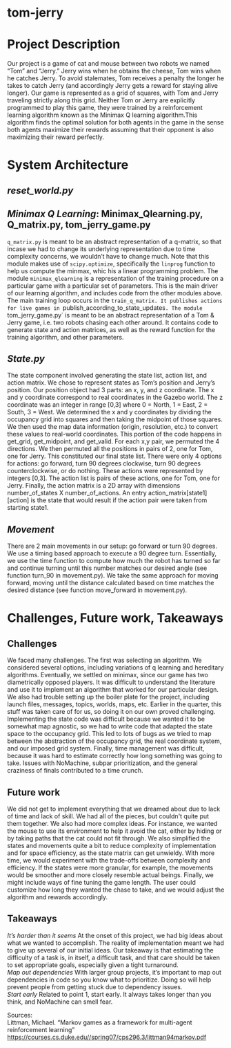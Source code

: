 # tom-jerry   
# Project Description   
Our project is a game of cat and mouse between two robots we named “Tom” and “Jerry.” Jerry wins when he obtains the cheese, Tom wins when he catches Jerry. To avoid stalemates, Tom receives a penalty the longer he takes to catch Jerry (and accordingly Jerry gets a reward for staying alive longer). Our game is represented as a grid of squares, with Tom and Jerry traveling strictly along this grid. Neither Tom or Jerry are explicitly programmed to play this game, they were trained by a reinforcement learning algorithm known as the Minimax Q learning algorithm.This algorithm finds the optimal solution for both agents in the game in the sense both agents maximize their rewards assuming that their opponent is also maximizing their reward perfectly.

# System Architecture    
## *reset_world.py*   

## *Minimax Q Learning*: Minimax_Qlearning.py, Q_matrix.py, tom_jerry_game.py   
`q_matrix.py` is meant to be an abstract representation of a q-matrix, so that incase we had to change its underlying representation due to time complexity concerns, we wouldn’t have to change much. Note that this module makes use of `scipy.optimize`, specifically the `linprog` function to help us compute the minmax, whic his a linear programming problem. The module `minimax_qlearning` is a representation of the training procedure on a particular game with a particular set of parameters. This is the main driver of our learning algorithm, and includes code from the other modules above. The main training loop occurs in the `train_q_matrix. It publishes actions for live games in `publish_according_to_state_updates`. The module `tom_jerry_game.py` is meant to be an abstract representation of a Tom & Jerry game, i.e. two robots chasing each other around. It contains code to generate state and action matrices, as well as the reward function for the training algorithm, and other parameters.


## *State.py*     
The state component involved generating the state list, action list, and action matrix. We chose to represent states as Tom’s position and Jerry’s position. Our position object had 3 parts: an x, y, and z coordinate. The x and y coordinate correspond to real coordinates in the Gazebo world. The z coordinate was an integer in range [0,3] where 0 = North, 1 = East, 2 = South, 3 = West. We determined the x and y coordinates by dividing the occupancy grid into squares and then taking the midpoint of those squares. We then used the map data information (origin, resolution, etc.) to convert these values to real-world coordinates. This portion of the code happens in get_grid, get_midpoint, and get_valid. For each x,y pair, we permuted the 4 directions. We then permuted all the positions in pairs of 2, one for Tom, one for Jerry. This constituted our final state list. There were only 4 options for actions: go forward, turn 90 degrees clockwise, turn 90 degrees counterclockwise, or do nothing. These actions were represented by integers [0,3]. The action list is pairs of these actions, one for Tom, one for Jerry. Finally, the action matrix is a 2D array with dimensions number_of_states X number_of_actions. An entry action_matrix[state1][action] is the state that would result if the action pair were taken from starting state1.  

## *Movement*   
There are 2 main movements in our setup: go forward or turn 90 degrees. We use a timing based approach to execute a 90 degree turn. Essentially, we use the time function to compute how much the robot has turned so far and continue turning until this number matches our desired angle (see function turn_90 in movement.py). We take the same approach for moving forward, moving until the distance calculated based on time matches the desired distance (see function move_forward in movement.py). 


# Challenges, Future work, Takeaways   

## Challenges    
We faced many challenges. The first was selecting an algorithm. We considered several options, including variations of q learning and hereditary algorithms. Eventually, we settled on minimax, since our game has two diametrically opposed players. It was difficult to understand the literature and use it to implement an algorithm that worked for our particular design. We also had trouble setting up the boiler plate for the project, including launch files, messages, topics, worlds, maps, etc. Earlier in the quarter, this stuff was taken care of for us, so doing it on our own proved challenging. Implementing the state code was difficult because we wanted it to be somewhat map agnostic, so we had to write code that adapted the state space to the occupancy grid. This led to lots of bugs as we tried to map between the abstraction of the occupancy grid, the real coordinate system, and our imposed grid system. Finally, time management was difficult, because it was hard to estimate correctly how long something was going to take. Issues with NoMachine, subpar prioritization, and the general craziness of finals contributed to a time crunch. 

## Future work   
We did not get to implement everything that we dreamed about due to lack of time and lack of skill. We had all of the pieces, but couldn't quite put them together. We also had more complex ideas. For instance, we wanted the mouse to use its environment to help it avoid the cat, either by hiding or by taking paths that the cat could not fit through. We also simplified the states and movements quite a bit to reduce complexity of implementation and for space efficiency, as the state matrix can get unwieldy. With more time, we would experiment with the trade-offs between complexity and efficiency. If the states were more granular, for example, the movements would be smoother and more closely resemble actual beings. Finally, we might include ways of fine tuning the game length. The user could customize how long they wanted the chase to take, and we would adjust the algorithm and rewards accordingly. 

## Takeaways    
*It’s harder than it seems* At the onset of this project, we had big ideas about what we wanted to accomplish. The reality of implementation meant we had to give up several of our initial ideas. Our takeaway is that estimating the difficulty of a task is, in itself, a difficult task, and that care should be taken to set appropriate goals, especially given a tight turnaround.   
*Map out dependencies* With larger group projects, it’s important to map out dependencies in code so you know what to prioritize. Doing so will help prevent people from getting stuck due to dependency issues.   
*Start early* Related to point 1, start early. It always takes longer than you think, and NoMachine can smell fear.   

 
Sources:   
Littman, Michael. “Markov games as a framework for multi-agent reinforcement learning”  
https://courses.cs.duke.edu//spring07/cps296.3/littman94markov.pdf   
